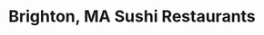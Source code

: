 ---
layout: city
title: Brighton, MA Sushi Restaurants
permalink: /massachusetts/brighton/
stateAbbr: MA
stateName: Massachusetts
cityName: Brighton

---